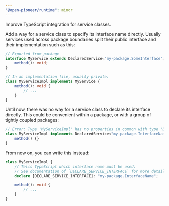 ```yaml
---
"@open-pioneer/runtime": minor
---
```


Improve TypeScript integration for service classes.

Add a way for a service class to specify its interface name directly.
Usually services used across package boundaries split their public interface and their implementation such as this:

```ts
// Exported from package
interface MyService extends DeclaredService<"my-package.SomeInterface"> {
    method(): void;
}

// In an implementation file, usually private.
class MyServiceImpl implements MyService {
    method(): void {
        // ...
    }
}
```

Until now, there was no way for a service class to declare its interface directly.
This could be convenient within a package, or with a group of tightly coupled packages:

```ts
// Error: Type 'MyServiceImpl' has no properties in common with type 'DeclaredService<"my-package.InterfaceName">'.
class MyServiceImpl implements DeclaredService<"my-package.InterfaceName"> {
    method() {}
}
```

From now on, you can write this instead:

```ts
class MyServiceImpl {
    // Tells TypeScript which interface name must be used.
    // See documentation of `DECLARE_SERVICE_INTERFACE` for more details.
    declare [DECLARE_SERVICE_INTERFACE]: "my-package.InterfaceName";

    method(): void {
        // ...
    }
}
```
